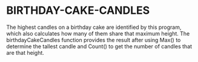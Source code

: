 # BIRTHDAY-CAKE-CANDLES
The highest candles on a birthday cake are identified by this program, which also calculates how many of them share that maximum height. The birthdayCakeCandles function provides the result after using Max() to determine the tallest candle and Count() to get the number of candles that are that height.
